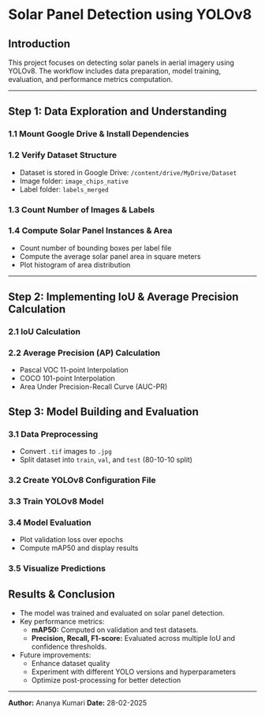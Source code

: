 # Solar Panel Detection using YOLOv8

## Introduction
This project focuses on detecting solar panels in aerial imagery using YOLOv8. The workflow includes data preparation, model training, evaluation, and performance metrics computation.

---

## Step 1: Data Exploration and Understanding
### 1.1 Mount Google Drive & Install Dependencies

### 1.2 Verify Dataset Structure
- Dataset is stored in Google Drive: `/content/drive/MyDrive/Dataset`
- Image folder: `image_chips_native`
- Label folder: `labels_merged`

### 1.3 Count Number of Images & Labels

### 1.4 Compute Solar Panel Instances & Area
- Count number of bounding boxes per label file
- Compute the average solar panel area in square meters
- Plot histogram of area distribution

---

## Step 2: Implementing IoU & Average Precision Calculation
### 2.1 IoU Calculation

### 2.2 Average Precision (AP) Calculation
- Pascal VOC 11-point Interpolation
- COCO 101-point Interpolation
- Area Under Precision-Recall Curve (AUC-PR)

## Step 3: Model Building and Evaluation
### 3.1 Data Preprocessing
- Convert `.tif` images to `.jpg`
- Split dataset into `train`, `val`, and `test` (80-10-10 split)

### 3.2 Create YOLOv8 Configuration File

### 3.3 Train YOLOv8 Model

### 3.4 Model Evaluation
- Plot validation loss over epochs
- Compute mAP50 and display results

### 3.5 Visualize Predictions

## Results & Conclusion
- The model was trained and evaluated on solar panel detection.
- Key performance metrics:
  - **mAP50:** Computed on validation and test datasets.
  - **Precision, Recall, F1-score:** Evaluated across multiple IoU and confidence thresholds.
- Future improvements:
  - Enhance dataset quality
  - Experiment with different YOLO versions and hyperparameters
  - Optimize post-processing for better detection

---
**Author:** Ananya Kumari 
**Date:** 28-02-2025 

